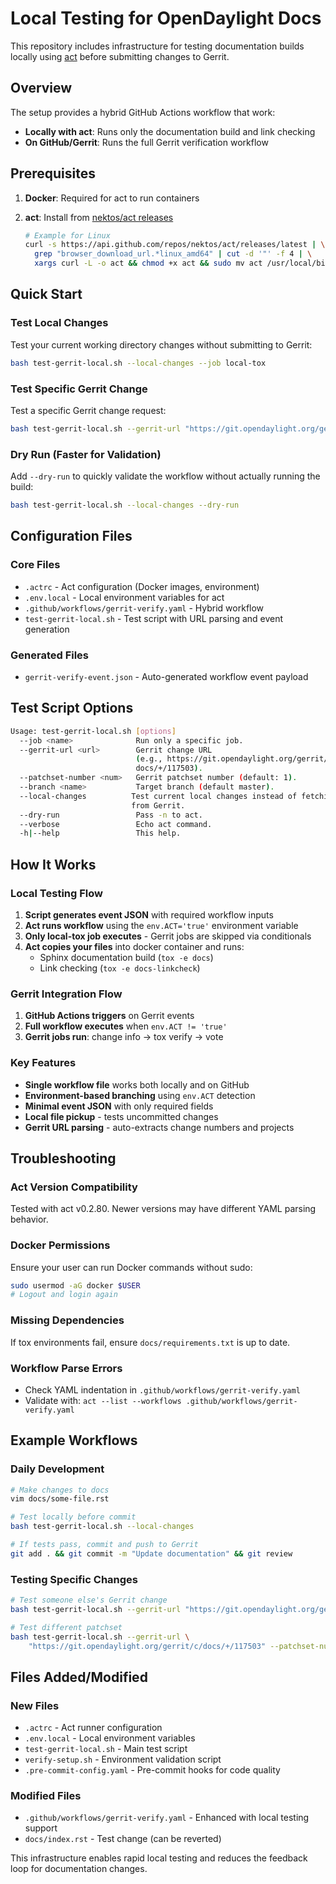 # Local Testing for OpenDaylight Docs

This repository includes infrastructure for testing documentation builds
locally using [act](https://github.com/nektos/act) before submitting changes
to Gerrit.

## Overview

The setup provides a hybrid GitHub Actions workflow that work:

- **Locally with act**: Runs only the documentation build and link checking
- **On GitHub/Gerrit**: Runs the full Gerrit verification workflow

## Prerequisites

1. **Docker**: Required for act to run containers
2. **act**: Install from [nektos/act releases](https://github.com/nektos/act/releases)

   ```bash
   # Example for Linux
   curl -s https://api.github.com/repos/nektos/act/releases/latest | \
     grep "browser_download_url.*linux_amd64" | cut -d '"' -f 4 | \
     xargs curl -L -o act && chmod +x act && sudo mv act /usr/local/bin/
   ```

## Quick Start

### Test Local Changes

Test your current working directory changes without submitting to Gerrit:

```bash
bash test-gerrit-local.sh --local-changes --job local-tox
```

### Test Specific Gerrit Change

Test a specific Gerrit change request:

```bash
bash test-gerrit-local.sh --gerrit-url "https://git.opendaylight.org/gerrit/c/docs/+/117503"
```

### Dry Run (Faster for Validation)

Add `--dry-run` to quickly validate the workflow without actually running the build:

```bash
bash test-gerrit-local.sh --local-changes --dry-run
```

## Configuration Files

### Core Files

- `.actrc` - Act configuration (Docker images, environment)
- `.env.local` - Local environment variables for act
- `.github/workflows/gerrit-verify.yaml` - Hybrid workflow
- `test-gerrit-local.sh` - Test script with URL parsing and event generation

### Generated Files

- `gerrit-verify-event.json` - Auto-generated workflow event payload

## Test Script Options

```bash
Usage: test-gerrit-local.sh [options]
  --job <name>              Run only a specific job.
  --gerrit-url <url>        Gerrit change URL
                            (e.g., https://git.opendaylight.org/gerrit/c/
                            docs/+/117503).
  --patchset-number <num>   Gerrit patchset number (default: 1).
  --branch <name>           Target branch (default master).
  --local-changes          Test current local changes instead of fetching
                           from Gerrit.
  --dry-run                 Pass -n to act.
  --verbose                 Echo act command.
  -h|--help                 This help.
```

## How It Works

### Local Testing Flow

1. **Script generates event JSON** with required workflow inputs
2. **Act runs workflow** using the `env.ACT='true'` environment variable
3. **Only local-tox job executes** - Gerrit jobs are skipped via conditionals
4. **Act copies your files** into docker container and runs:
   - Sphinx documentation build (`tox -e docs`)
   - Link checking (`tox -e docs-linkcheck`)

### Gerrit Integration Flow

1. **GitHub Actions triggers** on Gerrit events
2. **Full workflow executes** when `env.ACT != 'true'`
3. **Gerrit jobs run**: change info → tox verify → vote

### Key Features

- **Single workflow file** works both locally and on GitHub
- **Environment-based branching** using `env.ACT` detection
- **Minimal event JSON** with only required fields
- **Local file pickup** - tests uncommitted changes
- **Gerrit URL parsing** - auto-extracts change numbers and projects

## Troubleshooting

### Act Version Compatibility

Tested with act v0.2.80. Newer versions may have different YAML parsing behavior.

### Docker Permissions

Ensure your user can run Docker commands without sudo:

```bash
sudo usermod -aG docker $USER
# Logout and login again
```

### Missing Dependencies

If tox environments fail, ensure `docs/requirements.txt` is up to date.

### Workflow Parse Errors

- Check YAML indentation in `.github/workflows/gerrit-verify.yaml`
- Validate with: `act --list --workflows .github/workflows/gerrit-verify.yaml`

## Example Workflows

### Daily Development

```bash
# Make changes to docs
vim docs/some-file.rst

# Test locally before commit
bash test-gerrit-local.sh --local-changes

# If tests pass, commit and push to Gerrit
git add . && git commit -m "Update documentation" && git review
```

### Testing Specific Changes

```bash
# Test someone else's Gerrit change
bash test-gerrit-local.sh --gerrit-url "https://git.opendaylight.org/gerrit/c/docs/+/117503"

# Test different patchset
bash test-gerrit-local.sh --gerrit-url \
    "https://git.opendaylight.org/gerrit/c/docs/+/117503" --patchset-number 2
```

## Files Added/Modified

### New Files

- `.actrc` - Act runner configuration
- `.env.local` - Local environment variables
- `test-gerrit-local.sh` - Main test script
- `verify-setup.sh` - Environment validation script
- `.pre-commit-config.yaml` - Pre-commit hooks for code quality

### Modified Files

- `.github/workflows/gerrit-verify.yaml` - Enhanced with local testing support
- `docs/index.rst` - Test change (can be reverted)

This infrastructure enables rapid local testing and reduces the feedback loop
for documentation changes.

